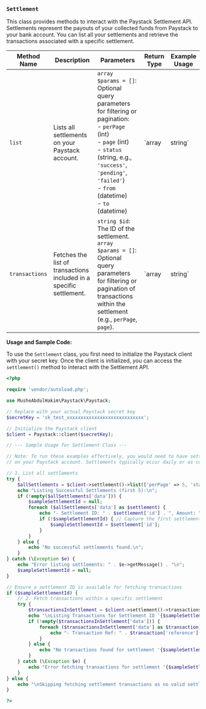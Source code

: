 ### `Settlement`

This class provides methods to interact with the Paystack Settlement API. Settlements represent the payouts of your collected funds from Paystack to your bank account. You can list all your settlements and retrieve the transactions associated with a specific settlement.

| Method Name | Description | Parameters | Return Type | Example Usage |
|---|---|---|---|---|
| `list` | Lists all settlements on your Paystack account. | `array $params = []`: Optional query parameters for filtering or pagination: <br> - `perPage` (int) <br> - `page` (int) <br> - `status` (string, e.g., `'success'`, `'pending'`, `'failed'`) <br> - `from` (datetime) <br> - `to` (datetime) | `array|string` | ```php $client->settlement()->list(['status' => 'success', 'perPage' => 10]); ``` |
| `transactions` | Fetches the list of transactions included in a specific settlement. | `string $id`: The ID of the settlement. <br> `array $params = []`: Optional query parameters for filtering or pagination of transactions within the settlement (e.g., `perPage`, `page`). | `array|string` | ```php $client->settlement()->transactions('settlement_xxxx', ['perPage' => 20]); ``` |

**Usage and Sample Code:**

To use the `Settlement` class, you first need to initialize the Paystack client with your secret key. Once the client is initialized, you can access the `settlement()` method to interact with the Settlement API.

```php
<?php

require 'vendor/autoload.php';

use MusheAbdulHakim\Paystack\Paystack;

// Replace with your actual Paystack secret key
$secretKey = 'sk_test_xxxxxxxxxxxxxxxxxxxxxxxxxxxx';

// Initialize the Paystack client
$client = Paystack::client($secretKey);

// --- Sample Usage for Settlement Class ---

// Note: To run these examples effectively, you would need to have settlements
// on your Paystack account. Settlements typically occur daily or as configured.

// 1. List all settlements
try {
    $allSettlements = $client->settlement()->list(['perPage' => 5, 'status' => 'success']);
    echo "Listing Successful Settlements (first 5):\n";
    if (!empty($allSettlements['data'])) {
        $sampleSettlementId = null;
        foreach ($allSettlements['data'] as $settlement) {
            echo "- Settlement ID: " . $settlement['id'] . ", Amount: " . ($settlement['amount'] / 100) . " " . $settlement['currency'] . ", Status: " . $settlement['status'] . ", Date: " . $settlement['settlement_date'] . "\n";
            if (!$sampleSettlementId) { // Capture the first settlement ID for later use
                $sampleSettlementId = $settlement['id'];
            }
        }
    } else {
        echo "No successful settlements found.\n";
    }
} catch (\Exception $e) {
    echo "Error listing settlements: " . $e->getMessage() . "\n";
    $sampleSettlementId = null;
}

// Ensure a settlement ID is available for fetching transactions
if ($sampleSettlementId) {
    // 2. Fetch transactions within a specific settlement
    try {
        $transactionsInSettlement = $client->settlement()->transactions($sampleSettlementId, ['perPage' => 10]);
        echo "\nListing Transactions for Settlement ID '{$sampleSettlementId}' (first 10):\n";
        if (!empty($transactionsInSettlement['data'])) {
            foreach ($transactionsInSettlement['data'] as $transaction) {
                echo "- Transaction Ref: " . $transaction['reference'] . ", Amount: " . ($transaction['amount'] / 100) . " " . $transaction['currency'] . ", Status: " . $transaction['status'] . "\n";
            }
        } else {
            echo "No transactions found for settlement '{$sampleSettlementId}'.\n";
        }
    } catch (\Exception $e) {
        echo "Error fetching transactions for settlement '{$sampleSettlementId}': " . $e->getMessage() . "\n";
    }
} else {
    echo "\nSkipping fetching settlement transactions as no valid settlement ID was available.\n";
}

?>